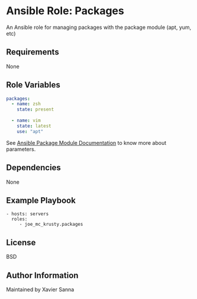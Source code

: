 Ansible Role: Packages
=========

An Ansible role for managing packages with the package module (apt, yum, etc)

Requirements
------------

None

Role Variables
--------------

```yaml
packages:
  - name: zsh
    state: present
  
  - name: vim
    state: latest 
    use: "apt"
```
See [Ansible Package Module Documentation](https://docs.ansible.com/ansible/latest/modules/package_module.html) to know more about parameters.

Dependencies
------------

None

Example Playbook
----------------


    - hosts: servers
      roles:
         - joe_mc_krusty.packages

License
-------

BSD

Author Information
------------------

Maintained by Xavier Sanna
